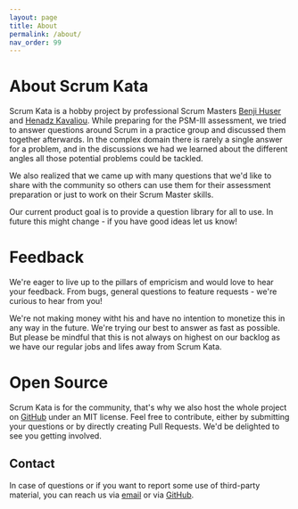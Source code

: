 ```yaml
---
layout: page
title: About
permalink: /about/
nav_order: 99
---
```


# About Scrum Kata
Scrum Kata is a hobby project by professional Scrum Masters [Benji Huser](https://github.com/huserben) and [Henadz Kavaliou](https://github.com/henadzkavaliou).
While preparing for the PSM-III assessment, we tried to answer questions around Scrum in a practice group and discussed them together afterwards.
In the complex domain there is rarely a single answer for a problem, and in the discussions we had we learned about the different angles all those potential problems could be tackled.

We also realized that we came up with many questions that we'd like to share with the community so others can use them for their assessment preparation or just to work on their Scrum Master skills.

Our current product goal is to provide a question library for all to use. In future this might change - if you have good ideas let us know!

# Feedback
We're eager to live up to the pillars of empricism and would love to hear your feedback. From bugs, general questions to feature requests - we're curious to hear from you!

We're not making money witht his and have no intention to monetize this in any way in the future. We're trying our best to answer as fast as possible. But please be mindful that this is not always on highest on our backlog as we have our regular jobs and lifes away from Scrum Kata.

# Open Source
Scrum Kata is for the community, that's why we also host the whole project on [GitHub](https://github.com/huserben/scrum-kata) under an MIT license.
Feel free to contribute, either by submitting your questions or by directly creating Pull Requests. We'd be delighted to see you getting involved.

## Contact
In case of questions or if you want to report some use of third-party material, you can reach us via [email](mailto:scrumkata@gmail.com) or via [GitHub](https://github.com/huserben/scrum-kata/issues).